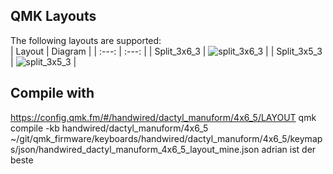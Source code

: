 ## QMK Layouts

The following layouts are supported:  
| Layout | Diagram |
| :---: | :---: |
| Split_3x6_3 | ![split_3x6_3](https://i.imgur.com/0XmjFw9.jpg) |
| Split_3x5_3 | ![split_3x5_3](https://i.imgur.com/DYdFDKj.jpg) |

## Compile with

https://config.qmk.fm/#/handwired/dactyl_manuform/4x6_5/LAYOUT
qmk compile -kb handwired/dactyl_manuform/4x6_5 ~/git/qmk_firmware/keyboards/handwired/dactyl_manuform/4x6_5/keymaps/json/handwired_dactyl_manuform_4x6_5_layout_mine.json
adrian ist der beste

